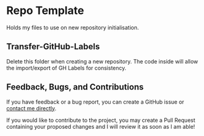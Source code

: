 # Repo Template

Holds my files to use on new repository initialisation.

## Transfer-GitHub-Labels

Delete this folder when creating a new repository. The code inside will allow the import/export of GH Labels for consistency.

## Feedback, Bugs, and Contributions

If you have feedback or a bug report, you can create a GitHub issue or [contact me directly](https://contact.nhcarrigan.com).

If you would like to contribute to the project, you may create a Pull Request containing your proposed changes and I will review it as soon as I am able!
